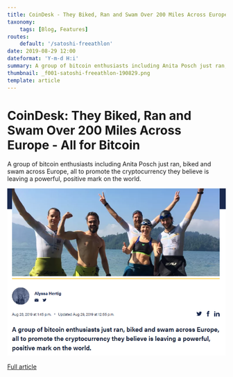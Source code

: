 ```yaml
---
title: CoinDesk - They Biked, Ran and Swam Over 200 Miles Across Europe - All for Bitcoin
taxonomy:
    tags: [Blog, Features]
routes:
    default: '/satoshi-freeathlon'
date: 2019-08-29 12:00
dateformat: 'Y-m-d H:i'
summary: A group of bitcoin enthusiasts including Anita Posch just ran, biked and swam across Europe
thumbnail: _f001-satoshi-freeathlon-190829.png
template: article
---
```



# CoinDesk: They Biked, Ran and Swam Over 200 Miles Across Europe - All for Bitcoin

A group of bitcoin enthusiasts including Anita Posch just ran, biked and swam across Europe, all to promote the cryptocurrency they believe is leaving a powerful, positive mark on the world.

[![Satoshi Freeathlon on CoinDesk](_f001-satoshi-freeathlon-190829.png)](https://www.coindesk.com/they-biked-ran-and-swam-over-200-miles-across-europe-all-for-bitcoin)

[Full article](https://www.coindesk.com/they-biked-ran-and-swam-over-200-miles-across-europe-all-for-bitcoin)
